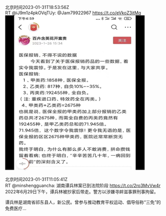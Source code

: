 北京时间2023-01-31T18:53:56Z<br>RT @iJ9m1z4pkOVqTUy: @Jam79922967 https://t.co/eVkoZ3itMq<br><img src='/temp/image/2023/y-Month-1/1620374817215238144_0.jpg' width='450' height='500'><br><br>北京时间2023-01-31T11:05:41Z<br>RT @minshengguancha: 湖南谭兵林案已到法院阶段
https://t.co/2ro3MvVw4r 2022年6月29日下午，谭兵林被抄家后带走。警方以涉嫌寻衅滋事罪刑事拘留。

谭兵林是湖南省祁东县人，新公民。曾参与推动教育平权运动、倡导俗称“三免”的免费医疗…<br><br><br>
